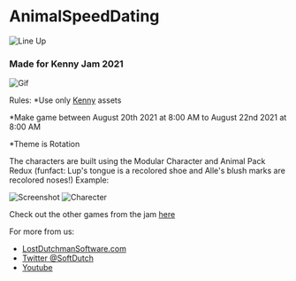 # AnimalSpeedDating

![Line Up](https://img.itch.zone/aW1nLzY4OTA1NTcucG5n/original/kPDm2j.png)

### Made for Kenny Jam 2021

![Gif](https://img.itch.zone/aW1nLzY3OTQ1NDEuZ2lm/original/F%2FxaEn.gif)

Rules:
*Use only [Kenny](https://kenney.nl/) assets

*Make game between August 20th 2021 at 8:00 AM to August 22nd 2021 at 8:00 AM

*Theme is Rotation


The characters are built using the Modular Character and Animal Pack Redux 
(funfact: Lup's tongue is a recolored shoe and Alle's blush marks are recolored noses!)
Example:

![Screenshot](https://img.itch.zone/aW1hZ2UvMTE2NzY0NC82Nzk0NTI2LnBuZw==/original/25KtD6.png)
![Charecter](https://img.itch.zone/aW1nLzY3OTQ1NTgucG5n/original/G4JqhY.png)

Check out the other games from the jam [here](https://itch.io/jam/kenney-jam-2021/entries)

For more from us:
* [LostDutchmanSoftware.com](http://lostdutchmansoftware.com/)
* [Twitter @SoftDutch](https://twitter.com/SoftDutch)
* [Youtube](https://www.youtube.com/channel/UC0DOBzJirr9YCc0CMP7X32g)
